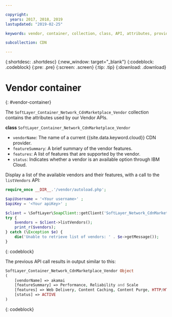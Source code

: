 ```yaml
---

copyright:
  years: 2017, 2018, 2019
lastupdated: "2019-02-25"

keywords: vendor, container, collection, class, API, attributes, provider

subcollection: CDN

---
```


{:shortdesc: .shortdesc}
{:new_window: target="_blank"}
{:codeblock: .codeblock}
{:pre: .pre}
{:screen: .screen}
{:tip: .tip}
{:download: .download}

# Vendor container
{: #vendor-container}

The `SoftLayer_Container_Network_CdnMarketplace_Vendor` collection contains the attributes used by our Vendor APIs.


**class** `SoftLayer_Container_Network_CdnMarketplace_Vendor`  
* `vendorName`: The name of a current {{site.data.keyword.cloud}} CDN provider.  
* `featureSummary`: A brief summary of the vendor features.  
* `features`: A list of features that are supported by the vendor.  
* `status`: Indicates whether a vendor is an available option through IBM Cloud.


Display a list of the available vendors and their features, with a call to the `listVendors` API:

```php
require_once __DIR__.'/vendor/autoload.php';

$apiUsername = '<Your username>' ;
$apiKey = '<Your apiKey>' ;

$client = \SoftLayer\SoapClient::getClient('SoftLayer_Network_CdnMarketplace_Vendor', null, $apiUsername, $apiKey);
try {
    $vendors = $client->listVendors();
    print_r($vendors);
} catch (\Exception $e) {
    die('Unable to retrieve list of vendors: ' . $e->getMessage());
}
```
{: codeblock}

The previous API call results in output similar to this:

```php
SoftLayer_Container_Network_CdnMarketplace_Vendor Object
(
    [vendorName] => akamai
    [featureSummary] => Performance, Reliability and Scale
    [features] => Web Delivery, Content Caching, Content Purge, HTTP/HTTPS Support
    [status] => ACTIVE
)
```
{: codeblock}
